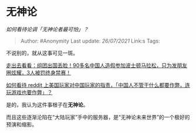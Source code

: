 # 无神论
*如何看待论调「无神论者最可怕」？*

> Author: #Anonymity 
> Last update: *26/07/2021* 
> Link:s
> Tags:  

不说别的，就从这事可见一斑。

[走出去看看：组团出国丢脸！90多名中国人造假参加波士顿马拉松，只为发朋友圈炫耀，3人被罚终身禁赛！](https://zhuanlan.zhihu.com/p/63277235)

[如何看待 reddit 上美国玩家对中国玩家的指责，「中国人不管干什么都要作弊，连玩游戏也要作弊」？](http://www.zhihu.com/question/321339730)

是的，我认为这件事根子在**无神论**。

而且这些逐渐沦陷在“大陆玩家”手中的服务器，是“无神论未来世界”的一个极好的预演和缩影。

